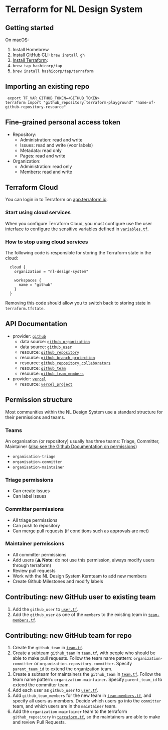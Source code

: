 # Terraform for NL Design System

## Getting started

On macOS:

1. Install Homebrew
2. Install GitHub CLI: `brew install gh`
3. [Install Terraform](https://developer.hashicorp.com/terraform/tutorials/aws-get-started/install-cli):
4. `brew tap hashicorp/tap`
5. `brew install hashicorp/tap/terraform`

## Importing an existing repo

```shell
 export TF_VAR_GITHUB_TOKEN=<GITHUB_TOKEN>
terraform import "github_repository.terraform-playground" "name-of-github-repository-resource"
```

## Fine-grained personal access token

- Repository:
  - Administration: read and write
  - Issues: read and write (voor labels)
  - Metadata: read only
  - Pages: read and write
- Organization:
  - Administration: read only
  - Members: read and write

## Terraform Cloud

You can login in to Terraform on [app.terraform.io](https://app.terraform.io/session).

### Start using cloud services

When you configure Terraform Cloud, you must configure use the user interface to configure the sensitive variables
defined in [`variables.tf`](./variables.tf).

### How to stop using cloud services

The following code is responsible for storing the Terraform state in the cloud:

```
  cloud {
    organization = "nl-design-system"

    workspaces {
      name = "github"
    }
  }
```

Removing this code should allow you to switch back to storing state in `terraform.tfstate`.

## API Documentation

- provider: [`github`](https://registry.terraform.io/providers/integrations/github/latest/docs)
  - data source:
    [`github_organization`](https://registry.terraform.io/providers/integrations/github/latest/docs/data-sources/organization)
  - data source:
    [`github_user`](https://registry.terraform.io/providers/integrations/github/latest/docs/data-sources/user)
  - resource:
    [`github_repository`](https://registry.terraform.io/providers/integrations/github/latest/docs/resources/repository)
  - resource:
    [`github_branch_protection`](https://registry.terraform.io/providers/integrations/github/latest/docs/resources/branch_protection)
  - resource:
    [`github_repository_collaborators`](https://registry.terraform.io/providers/integrations/github/latest/docs/resources/repository_collaborators)
  - resource: [`github_team`](https://registry.terraform.io/providers/integrations/github/latest/docs/data-sources/team)
  - resource:
    [`github_team_members`](https://registry.terraform.io/providers/integrations/github/latest/docs/resources/team_members)
- provider: [`vercel`](https://registry.terraform.io/providers/vercel/vercel/latest/docs)
  - resource: [`vercel_project`](https://registry.terraform.io/providers/vercel/vercel/latest/docs/resources/project)

## Permission structure

Most communities within the NL Design System use a standard structure for their permissions and teams.

### Teams

An organisation (or repository) usually has three teams: Triage, Committer, Maintainer ([also see the Github Documentation on permissions](https://docs.github.com/en/organizations/managing-user-access-to-your-organizations-repositories/managing-repository-roles/repository-roles-for-an-organization#permissions-for-each-role))

- `organisation-triage`
- `organisation-committer`
- `organisation-maintainer`

### Triage permissions

- Can create issues
- Can label issues

### Committer permissions

- All triage permissions
- Can push to repository
- Can merge pull requests (if conditions such as approvals are met)

### Maintainer permissions

- All committer permissions
- Add users (**⚠️ Note**: do not use this permission, always modify users through terraform)
- Review pull requests
- Work with the NL Design System Kernteam to add new members
- Create Github Milestones and modify labels

## Contributing: new GitHub user to existing team

1. Add the `github_user` to [`user.tf`](./user.tf).
1. Add the `github_user` as one of the `members` to the existing team in [`team-members.tf`](./team-members.tf).

## Contributing: new GitHub team for repo

1. Create the `github_team` in [`team.tf`](./team.tf).
1. Create a subteam `github_team` in [`team.tf`](./team.tf), with people who should be able to make pull requests.
   Follow the team name pattern: `organization-committer` or `organization-repository-committer`. Specify
   `parent_team_id` to extend the organization team.
1. Create a subteam for maintainers the `github_team` in [`team.tf`](./team.tf). Follow the team name pattern:
   `organization-maintainer`. Specify `parent_team_id` to extend the committer team.
1. Add each user as `github_user` to [`user.tf`](./user.tf).
1. Add `github_team_members` for the new team in [`team-members.tf`](./team-members.tf), and specify all users as
   members. Decide which users go into the `committer` team, and which users are in the `maintainer` team.
1. Add the `organization-maintainer` team to the terraform `github_repository` in [`terraform.tf`](./terraform.tf), so
   the maintainers are able to make and review Pull Requests.
